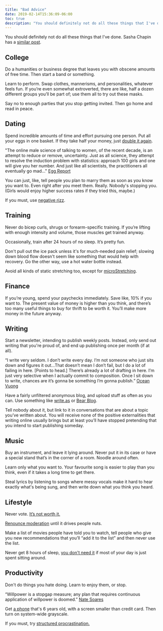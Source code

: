```yaml
---
title: "Bad Advice"
date: 2019-02-14T15:36:09-06:00
toc: true
description: "You should definitely not do all these things that I've done."
---
```


You should definitely not do all these things that I've done. Sasha Chapin has a [similar post](https://sashachapin.substack.com/p/dubious-life-strategies-of-a-dumbass).

## College

Do a humanities or business degree that leaves you with obscene amounts of free time. Then start a band or something.

Learn to perform. Swap clothes, mannerisms, and personalities, whatever feels fun. If you’re even somewhat extroverted, there are like, half a dozen different groups you’ll be part of; use them all to try out these masks.

Say no to enough parties that you stop getting invited. Then go home and read in peace.

## Dating

Spend incredible amounts of time and effort pursuing one person. Put all your eggs in one basket. If they take half your money, just [double it again](https://twitter.com/gbrl_dick/status/1499592129986789378?s=20).

<div class=quote>"The online male science of talking to women, of the recent decade, is an attempt to reduce or remove, uncertainty. Just as all science, they attempt to resolve the induction problem with statistics: approach 100 girls and one will give you her number. And just like all scientists, the practitioners all eventually go mad..." <a href="https://eggreport.substack.com/p/beyond-certainty">Egg Report </a> </div>

You can just, like, tell people you plan to marry them as soon as you know you want to. Even right after you meet them. Really. Nobody's stopping you. (Girls would enjoy higher success rates if they tried this, maybe.)

If you must, use [negative rizz](https://twitter.com/joodaloop/status/1607626026858995713).

## Training

Never do bicep curls, shrugs or forearm-specific training. If you’re lifting with enough intensity and volume, those muscles get trained anyway.

Occasionally, train after 24 hours of no sleep. It’s pretty fun.

Don't pull out the ice pack unless it's for much-needed pain relief; slowing down blood flow doesn't seem like something that would help with recovery. Go the other way, use a hot water bottle instead.

Avoid all kinds of static stretching too, except for [microStretching](https://www.researchgate.net/publication/281097991_Microstretching-A_practical_approach_for_recovery_and_regeneration).

## Finance

If you’re young, spend your paychecks immediately. Save like, 10% if you want to. The present value of money is higher than you think, and there’s too many useful things to buy for thrift to be worth it. You’ll make more money in the future anyway.

## Writing

Start a newsletter, intending to publish weekly posts. Instead, only send out writing that you're proud of, and end up publishing once per month (if at all).

<div class=quote> “I write very seldom. I don’t write every day. I’m not someone who just sits down and figures it out...That doesn’t mean I don’t fail, but I do a lot of failing in here. [Points to head.] There’s already a lot of drafting in here. I’m just very selective when I actually commit to composition. Once I sit down to write, chances are it’s gonna be something I’m gonna publish.” <a href="https://www.newyorker.com/culture/the-new-yorker-interview/ocean-vuong-is-still-learning">Ocean Vuong</a> </div>

Have a fairly unfiltered anonymous blog, and upload stuff as often as you can. Use something like [write.as](https://write.as) or [Bear Blog](https://bearblog.dev).

Tell nobody about it, but link to it in conversations that are about a topic you’ve written about. You will receive none of the positive externalities that writing online usually brings but at least you’ll have stopped pretending that you intend to start publishing someday.

## Music

Buy an instrument, and leave it lying around. Never put it in its case or have a special stand that’s in the corner of a room. Noodle around often.

Learn only what you want to. Your favourite song is easier to play than you think, even if it takes a long time to get there.

Steal lyrics by listening to songs where messy vocals make it hard to hear exactly what's being sung, and then write down what you think you heard.

## Lifestyle

Never vote. [It’s not worth it.](https://putanumonit.com/2015/12/30/010-voting)

[Renounce moderation](https://210ethan.github.io/thoughts/moderation.html) until it drives people nuts.

Make a list of movies people have told you to watch, tell people who give you new recommendations that you’ll “add it to the list” and then never use the list.

Never get 8 hours of sleep, [you don't need it](http://mythicalstrength.blogspot.com/2021/01/things-that-are-and-are-not-important.html) if most of your day is just spent sitting around.

## Productivity

Don't do things you hate doing. Learn to enjoy them, or stop.

<div class=quote>“Willpower is a stopgap measure; any plan that requires continuous application of willpower is doomed.” <a href="https://mindingourway.com/enjoying-the-feeling-of-agency/">Nate Soares</a></div>

Get [a phone](https://en.wikipedia.org/wiki/IPhone_SE_(1st_generation)) that's 6 years old, with a screen smaller than credit card. Then turn on system-wide grayscale.

If you must, try [structured procrastination.](http://www.structuredprocrastination.com/)
